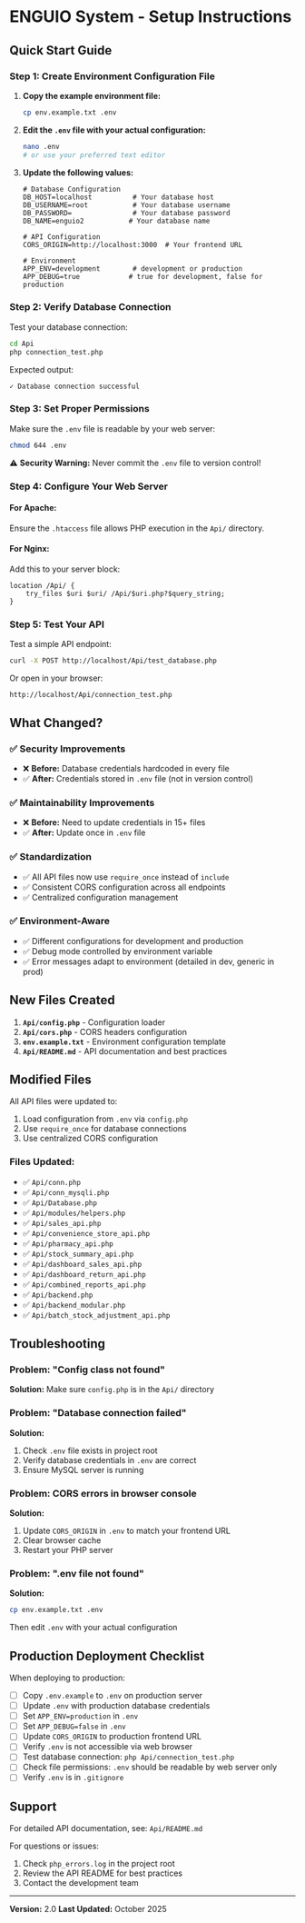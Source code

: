 # ENGUIO System - Setup Instructions

## Quick Start Guide

### Step 1: Create Environment Configuration File

1. **Copy the example environment file:**
   ```bash
   cp env.example.txt .env
   ```

2. **Edit the `.env` file with your actual configuration:**
   ```bash
   nano .env
   # or use your preferred text editor
   ```

3. **Update the following values:**
   ```env
   # Database Configuration
   DB_HOST=localhost          # Your database host
   DB_USERNAME=root           # Your database username
   DB_PASSWORD=               # Your database password
   DB_NAME=enguio2           # Your database name
   
   # API Configuration
   CORS_ORIGIN=http://localhost:3000  # Your frontend URL
   
   # Environment
   APP_ENV=development        # development or production
   APP_DEBUG=true            # true for development, false for production
   ```

### Step 2: Verify Database Connection

Test your database connection:
```bash
cd Api
php connection_test.php
```

Expected output:
```
✓ Database connection successful
```

### Step 3: Set Proper Permissions

Make sure the `.env` file is readable by your web server:
```bash
chmod 644 .env
```

⚠️ **Security Warning:** Never commit the `.env` file to version control!

### Step 4: Configure Your Web Server

#### For Apache:
Ensure the `.htaccess` file allows PHP execution in the `Api/` directory.

#### For Nginx:
Add this to your server block:
```nginx
location /Api/ {
    try_files $uri $uri/ /Api/$uri.php?$query_string;
}
```

### Step 5: Test Your API

Test a simple API endpoint:
```bash
curl -X POST http://localhost/Api/test_database.php
```

Or open in your browser:
```
http://localhost/Api/connection_test.php
```

## What Changed?

### ✅ Security Improvements
- ❌ **Before:** Database credentials hardcoded in every file
- ✅ **After:** Credentials stored in `.env` file (not in version control)

### ✅ Maintainability Improvements
- ❌ **Before:** Need to update credentials in 15+ files
- ✅ **After:** Update once in `.env` file

### ✅ Standardization
- ✅ All API files now use `require_once` instead of `include`
- ✅ Consistent CORS configuration across all endpoints
- ✅ Centralized configuration management

### ✅ Environment-Aware
- ✅ Different configurations for development and production
- ✅ Debug mode controlled by environment variable
- ✅ Error messages adapt to environment (detailed in dev, generic in prod)

## New Files Created

1. **`Api/config.php`** - Configuration loader
2. **`Api/cors.php`** - CORS headers configuration
3. **`env.example.txt`** - Environment configuration template
4. **`Api/README.md`** - API documentation and best practices

## Modified Files

All API files were updated to:
1. Load configuration from `.env` via `config.php`
2. Use `require_once` for database connections
3. Use centralized CORS configuration

### Files Updated:
- ✅ `Api/conn.php`
- ✅ `Api/conn_mysqli.php`
- ✅ `Api/Database.php`
- ✅ `Api/modules/helpers.php`
- ✅ `Api/sales_api.php`
- ✅ `Api/convenience_store_api.php`
- ✅ `Api/pharmacy_api.php`
- ✅ `Api/stock_summary_api.php`
- ✅ `Api/dashboard_sales_api.php`
- ✅ `Api/dashboard_return_api.php`
- ✅ `Api/combined_reports_api.php`
- ✅ `Api/backend.php`
- ✅ `Api/backend_modular.php`
- ✅ `Api/batch_stock_adjustment_api.php`

## Troubleshooting

### Problem: "Config class not found"
**Solution:** Make sure `config.php` is in the `Api/` directory

### Problem: "Database connection failed"
**Solution:** 
1. Check `.env` file exists in project root
2. Verify database credentials in `.env` are correct
3. Ensure MySQL server is running

### Problem: CORS errors in browser console
**Solution:**
1. Update `CORS_ORIGIN` in `.env` to match your frontend URL
2. Clear browser cache
3. Restart your PHP server

### Problem: ".env file not found"
**Solution:**
```bash
cp env.example.txt .env
```
Then edit `.env` with your actual configuration

## Production Deployment Checklist

When deploying to production:

- [ ] Copy `.env.example` to `.env` on production server
- [ ] Update `.env` with production database credentials
- [ ] Set `APP_ENV=production` in `.env`
- [ ] Set `APP_DEBUG=false` in `.env`
- [ ] Update `CORS_ORIGIN` to production frontend URL
- [ ] Verify `.env` is not accessible via web browser
- [ ] Test database connection: `php Api/connection_test.php`
- [ ] Check file permissions: `.env` should be readable by web server only
- [ ] Verify `.env` is in `.gitignore`

## Support

For detailed API documentation, see: `Api/README.md`

For questions or issues:
1. Check `php_errors.log` in the project root
2. Review the API README for best practices
3. Contact the development team

---
**Version:** 2.0
**Last Updated:** October 2025

